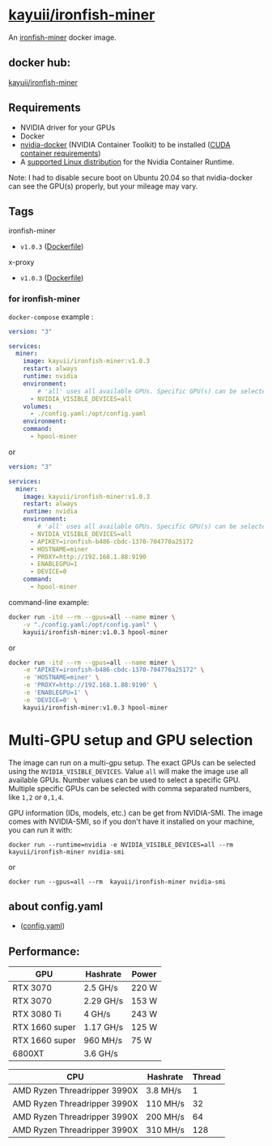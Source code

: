 # [kayuii/ironfish-miner](https://github.com/Kayuii/ironfish-miner)
An [ironfish-miner](https://github.com/hpool-dev/ironfish-miner) docker image.

## docker hub:
[kayuii/ironfish-miner](https://hub.docker.com/r/kayuii/ironfish-miner)

## Requirements

* NVIDIA driver for your GPUs
* Docker
* [nvidia-docker](https://github.com/NVIDIA/nvidia-docker) (NVIDIA Container Toolkit) to be installed ([CUDA container requirements](https://github.com/NVIDIA/nvidia-docker/wiki/CUDA))
* A [supported Linux distribution](https://docs.nvidia.com/datacenter/cloud-native/container-toolkit/install-guide.html#linux-distributions) for the Nvidia Container Runtime.

Note: I had to disable secure boot on Ubuntu 20.04 so that nvidia-docker can see the GPU(s) properly, but your mileage may vary.

## Tags

ironfish-miner

- `v1.0.3` ([Dockerfile](https://github.com/Kayuii/ironfish-miner/blob/main/gpu/Dockerfile))

x-proxy

- `v1.0.3` ([Dockerfile](https://github.com/Kayuii/ironfish-miner/blob/main/gpu/xproxy/Dockerfile))

### for ironfish-miner

`docker-compose` example :

```yml
version: "3"

services:
  miner:
    image: kayuii/ironfish-miner:v1.0.3
    restart: always
    runtime: nvidia
    environment:
        # 'all' uses all available GPUs. Specific GPU(s) can be selected with comma separated numbers, like '1,2' or '0,1,4'.
      - NVIDIA_VISIBLE_DEVICES=all
    volumes:
      - ./config.yaml:/opt/config.yaml
    environment:
    command:
      - hpool-miner
```
or
```yml
version: "3"

services:
  miner:
    image: kayuii/ironfish-miner:v1.0.3
    restart: always
    runtime: nvidia
    environment:
        # 'all' uses all available GPUs. Specific GPU(s) can be selected with comma separated numbers, like '1,2' or '0,1,4'.
      - NVIDIA_VISIBLE_DEVICES=all
      - APIKEY=ironfish-b486-cbdc-1370-704770a25172
      - HOSTNAME=miner
      - PROXY=http://192.168.1.88:9190
      - ENABLEGPU=1
      - DEVICE=0
    command:
      - hpool-miner
```

command-line example:

```sh
docker run -itd --rm --gpus=all --name miner \
    -v "./config.yaml:/opt/config.yaml" \
    kayuii/ironfish-miner:v1.0.3 hpool-miner
```
or
```sh
docker run -itd --rm --gpus=all --name miner \
    -e "APIKEY=ironfish-b486-cbdc-1370-704770a25172" \
    -e 'HOSTNAME=miner' \
    -e 'PROXY=http://192.168.1.88:9190' \
    -e 'ENABLEGPU=1' \
    -e 'DEVICE=0' \
    kayuii/ironfish-miner:v1.0.3 hpool-miner
```
# Multi-GPU setup and GPU selection
The image can run on a multi-gpu setup. The exact GPUs can be selected using the `NVIDIA_VISIBLE_DEVICES`. Value `all` will make the image use all available GPUs. Number values can be used to select a specific GPU. Multiple specific GPUs can be selected with comma separated numbers, like `1,2` or `0,1,4`.

GPU information (IDs, models, etc.) can be get from NVIDIA-SMI. The image comes with NVIDIA-SMI, so if you don't have it installed on your machine, you can run it with:

```
docker run --runtime=nvidia -e NVIDIA_VISIBLE_DEVICES=all --rm  kayuii/ironfish-miner nvidia-smi
```
or
```
docker run --gpus=all --rm  kayuii/ironfish-miner nvidia-smi
```

## about config.yaml

- ([config.yaml](https://github.com/Kayuii/ironfish-miner/blob/main/doc/YAML.md))

## Performance:

| GPU  | Hashrate | Power |
| --- | --- | --- |
| RTX 3070   | 2.5 GH/s  | 220 W |
| RTX 3070   | 2.29 GH/s  | 153 W |
| RTX 3080 Ti  | 4 GH/s  | 243 W |
| RTX 1660 super  | 1.17 GH/s  | 125 W |
| RTX 1660 super  | 960 MH/s  | 75 W |
| 6800XT  | 3.6 GH/s |  |


| CPU  | Hashrate | Thread |
| --- | --- | --- |
| AMD Ryzen Threadripper 3990X  | 3.8 MH/s  | 1 |
| AMD Ryzen Threadripper 3990X  | 110 MH/s  | 32 |
| AMD Ryzen Threadripper 3990X  | 200 MH/s  | 64 |
| AMD Ryzen Threadripper 3990X  | 310 MH/s  | 128 |
